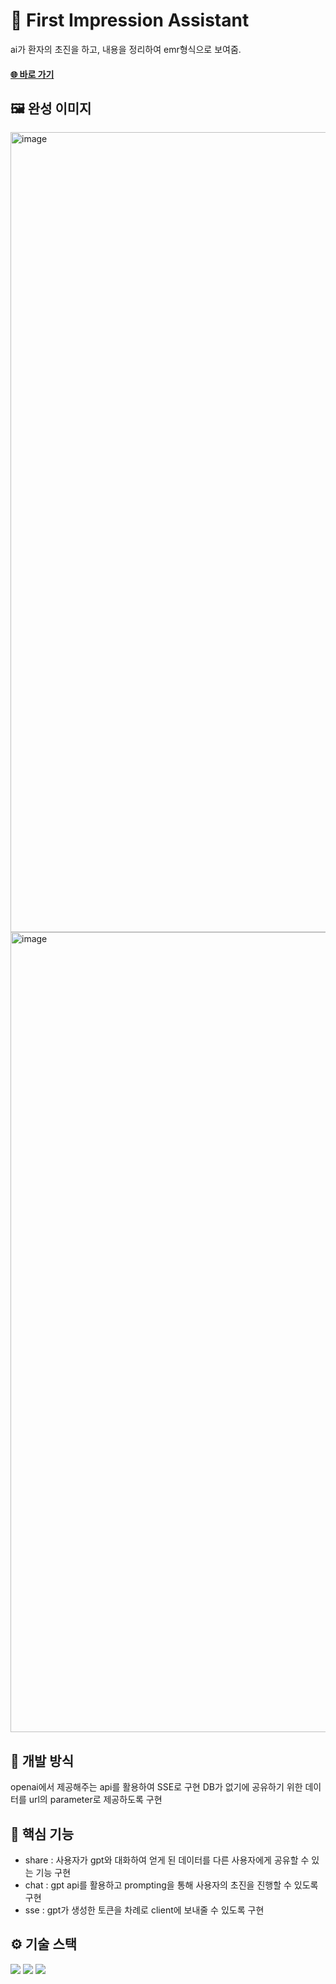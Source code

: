 # 🤖 First Impression Assistant

ai가 환자의 초진을 하고, 내용을 정리하여 emr형식으로 보여줌.

#### <a href="https://versel-next-portfolio.vercel.app">🌐 바로 가기</a>

## 🖼️ 완성 이미지
<img width="1280" alt="image" src="https://github.com/sleepwind99/first_impression_assistant/blob/main/public/images/%EB%A9%94%EC%9D%B8%20%ED%8E%98%EC%9D%B4%EC%A7%80.png?raw=true">
<img width="1280" alt="image" src="https://github.com/sleepwind99/first_impression_assistant/blob/main/public/images/%EA%B2%B0%EA%B3%BC%20table.png?raw=true">

## 🔄️ 개발 방식

openai에서 제공해주는 api를 활용하여 SSE로 구현
DB가 없기에 공유하기 위한 데이터를 url의 parameter로 제공하도록 구현

## 🔔 핵심 기능

- share : 사용자가 gpt와 대화하여 얻게 된 데이터를 다른 사용자에게 공유할 수 있는 기능 구현
- chat : gpt api를 활용하고 prompting을 통해 사용자의 초진을 진행할 수 있도록 구현
- sse : gpt가 생성한 토큰을 차례로 client에 보내줄 수 있도록 구현

## ⚙️ 기술 스택

<img src="https://img.shields.io/badge/typescript-3178C6?style=for-the-badge&logo=typescript&logoColor=white">
<img src="https://img.shields.io/badge/next.js-000000?style=for-the-badge&logo=nextdotjs&logoColor=white">
<img src="https://img.shields.io/badge/tailwindcss-06B6D4?style=for-the-badge&logo=tailwindcss&logoColor=white">

